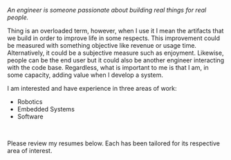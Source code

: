 
*An engineer is someone passionate about building real things for real people.*

Thing is an overloaded term, however, when I use it I mean the artifacts
that we build in order to improve life in some respects. This improvement
could be measured with something objective like revenue or usage time.
Alternatively, it could be a subjective measure such as enjoyment. Likewise,
people can be the end user but it could also be
another engineer interacting with the code base. Regardless, what is important
to me is that I am, in some capacity, adding value when I develop a system.


I am interested and have experience in three areas of work:
- Robotics
- Embedded Systems
- Software

&nbsp;

Please review my resumes below. Each has been tailored for its respective area
of interest.
